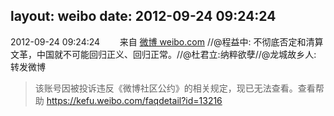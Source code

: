 layout: weibo
date: 2012-09-24 09:24:24
---
<meta name="referrer" content="no-referrer" />

2012-09-24 09:24:24  &nbsp;&nbsp;&nbsp;&nbsp;&nbsp;&nbsp; 来自 <a href="http://weibo.com/" rel="nofollow">微博 weibo.com</a>
//@程益中: 不彻底否定和清算文革，中国就不可能回归正义、回归正常。//@杜君立:纳粹欲孽//@龙城故乡人: 转发微博
>  该账号因被投诉违反《微博社区公约》的相关规定，现已无法查看。查看帮助 https://kefu.weibo.com/faqdetail?id=13216
